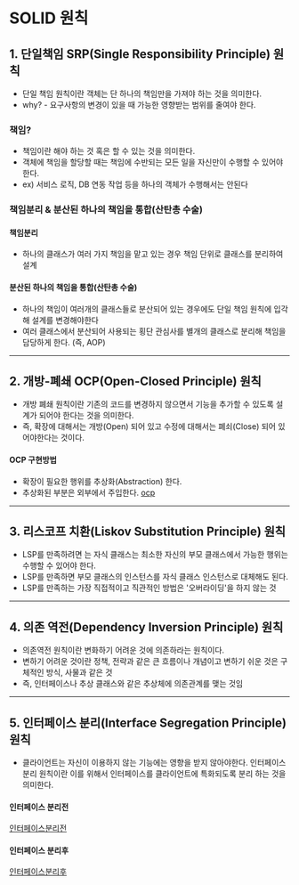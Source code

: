 # SOLID 원칙

## 1. 단일책임 SRP(Single Responsibility Principle) 원칙
- 단일 책임 원칙이란 객체는 단 하나의 책임만을 가져야 하는 것을 의미한다. 
- why? - 요구사항의 변경이 있을 때 가능한 영향받는 범위를 줄여야 한다.

### 책임? 
- 책임이란 해야 하는 것 혹은 할 수 있는 것을 의미한다. 
- 객체에 책임을 할당할 때는 책임에 수반되는 모든 일을 자신만이 수행할 수 있어야 한다. 
- ex) 서비스 로직, DB 연동 작업 등을 하나의 객체가 수행해서는 안된다

### 책임분리 & 분산된 하나의 책임을 통합(산탄총 수술)
#### 책임분리 
- 하나의 클래스가 여러 가지 책임을 맡고 있는 경우 책임 단위로 클래스를 분리하여 설계
#### 분산된 하나의 책임을 통합(산탄총 수술) 
- 하나의 책임이 여러개의 클래스들로 분산되어 있는 경우에도 단일 책임 원칙에 입각해 설계를 변경해야한다 
- 여러 클래스에서 분산되어 사용되는 횡단 관심사를 별개의 클래스로 분리해 책임을 담당하게 한다. (즉, AOP)

----

## 2. 개방-폐쇄 OCP(Open-Closed Principle) 원칙
- 개방 폐쇄 원칙이란 기존의 코드를 변경하지 않으면서 기능을 추가할 수 있도록 설계가 되어야 한다는 것을 의미한다.
- 즉, 확장에 대해서는 개방(Open) 되어 있고 수정에 대해서는 폐쇠(Close) 되어 있어야한다는 것이다.
#### OCP 구현방법
- 확장이 필요한 행위를 추상화(Abstraction) 한다.
- 추상화된 부분은 외부에서 주입한다.
[ocp]()

----

## 3. 리스코프 치환(Liskov Substitution Principle) 원칙

- LSP를 만족하려면 는 자식 클래스는 최소한 자신의 부모 클래스에서 가능한 행위는 수행할 수 있어야 한다.
- LSP를 만족하면 부모 클래스의 인스턴스를 자식 클래스 인스턴스로 대체해도 된다.
- LSP를 만족하는 가장 직접적이고 직관적인 방법은 '오버라이딩'을 하지 않는 것 


---- 

## 4. 의존 역전(Dependency Inversion Principle) 원칙 

- 의존역전 원칙이란 변화하기 어려운 것에 의존하라는 원칙이다.
- 변하기 어려운 것이란 정책, 전략과 같은 큰 흐름이나 개념이고 변하기 쉬운 것은 구체적인 방식, 사물과 같은 것
- 즉, 인터페이스나 추상 클래스와 같은 추상체에 의존관계를 맺는 것임 

----

## 5. 인터페이스 분리(Interface Segregation Principle) 원칙

- 클라이언트는 자신이 이용하지 않는 기능에는 영향을 받지 않아야한다. 인터페이스 분리 원칙이란 이를 위해서 인터페이스를 클라이언트에 특화되도록 분리 하는 것을 의미한다. 
#### 인터페이스 분리전
[인터페이스분리전]()

#### 인터페이스 분리후
[인터페이스분리후]()


